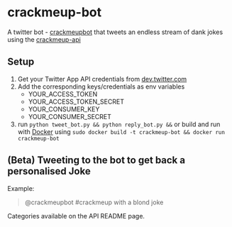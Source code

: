 # crackmeup-bot

A twitter bot - [crackmeupbot](https://twitter.com/crackmeupbot) that tweets an endless stream of dank jokes using the [crackmeup-api](https://github.com/bholagabbar/crackmeup-api)

## Setup

1. Get your Twitter App API credentials from [dev.twitter.com](https://dev.twitter.com)
2. Add the corresponding keys/credentials as env variables
    * YOUR_ACCESS_TOKEN
    * YOUR_ACCESS_TOKEN_SECRET
    * YOUR_CONSUMER_KEY
    * YOUR_CONSUMER_SECRET
3. run `python tweet_bot.py && python reply_bot.py &&` or build and run with [Docker](https://docker.com) using `sudo docker build -t crackmeup-bot && docker run crackmeup-bot`

## (Beta) Tweeting to the bot to get back a personalised Joke

Example:
> @crackmeupbot #crackmeup with a blond joke

Categories available on the API README page.